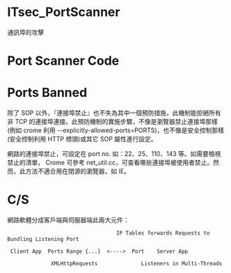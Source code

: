 # ITsec_PortScanner
通訊埠的攻擊

# Port Scanner Code

 

# Ports Banned

除了 SOP 以外，『連接埠禁止』也不失為其中一個預防措施，此機制能拒絕所有非 TCP 的連接埠連接。此預防機制的實施步驟，不像是瀏覽器禁止連接埠那樣 (例如 crome 利用 --explicitly-allowed-ports=PORTS)，也不像是安全控制那樣(安全控制利用 HTTP 標頭)或其它 SOP 屬性進行設定。

網路的連接埠禁止，可設定在 port no. 如：22、25、110、143 等。如需要檢視禁止的清單， Crome 可參考 net_util.cc，可查看哪些連接埠被使用者禁止。然而，此方法不適合用在閉源的瀏覽器，如 IE。

# C/S 

網路軟體分成客戶端與伺服器端此兩大元件：


                                       IP Tables forwards Requests to Bundling Listening Port

     Client App  Ports Range {...}  <---->  Port    Server App
         
                  XMLHttpRequests              Listeners in Multi-Threads
         
         
         
               



